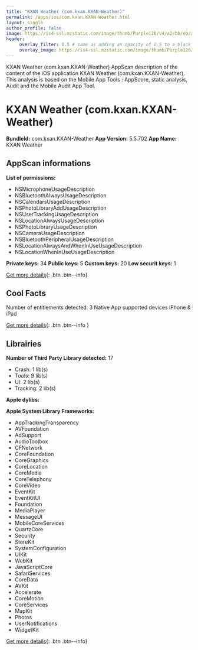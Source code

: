 ```yaml
---
title: "KXAN Weather (com.kxan.KXAN-Weather)"
permalink: /apps/ios/com.kxan.KXAN-Weather.html
layout: single
author_profile: false
image: https://is4-ssl.mzstatic.com/image/thumb/Purple126/v4/a2/bb/eb/a2bbebf7-7540-ca28-efb3-18f2701f4651/AppIcon-1x_U007emarketing-0-4-0-85-220.jpeg/512x512bb.jpg
header: 
     overlay_filter: 0.5 # same as adding an opacity of 0.5 to a black background
     overlay_image: https://is4-ssl.mzstatic.com/image/thumb/Purple126/v4/a2/bb/eb/a2bbebf7-7540-ca28-efb3-18f2701f4651/AppIcon-1x_U007emarketing-0-4-0-85-220.jpeg/512x512bb.jpg
---
```

KXAN Weather (com.kxan.KXAN-Weather) AppScan description of the content of the iOS application KXAN Weather (com.kxan.KXAN-Weather). This analysis is based on the Mobile App Tools : AppScore, static analysis, Audit and the Mobile Audit App Tool.

# KXAN Weather (com.kxan.KXAN-Weather)

**BundleId:** com.kxan.KXAN-Weather
**App Version:** 5.5.702
**App Name:** KXAN Weather


## AppScan informations 

**List of permissions:** 
- NSMicrophoneUsageDescription
- NSBluetoothAlwaysUsageDescription
- NSCalendarsUsageDescription
- NSPhotoLibraryAddUsageDescription
- NSUserTrackingUsageDescription
- NSLocationAlwaysUsageDescription
- NSPhotoLibraryUsageDescription
- NSCameraUsageDescription
- NSBluetoothPeripheralUsageDescription
- NSLocationAlwaysAndWhenInUseUsageDescription
- NSLocationWhenInUseUsageDescription
  
  
**Private keys:** 34
**Public keys:** 5
**Custom keys:** 20
**Low securit keys:** 1
  
[Get more details](/pricing.html){: .btn .btn--info}

## Cool Facts

Number of entitlements detected: 3
Native App
supported devices iPhone & iPad
  
[Get more details](/pricing.html){: .btn .btn--info }

## Librairies 
**Number of Third Party Library detected:** 17
- Crash: 1 lib(s)
- Tools: 9 lib(s)
- UI: 2 lib(s)
- Tracking: 2 lib(s)


**Apple dylibs:**


**Apple System Library Frameworks:**
- AppTrackingTransparency
- AVFoundation
- AdSupport
- AudioToolbox
- CFNetwork
- CoreFoundation
- CoreGraphics
- CoreLocation
- CoreMedia
- CoreTelephony
- CoreVideo
- EventKit
- EventKitUI
- Foundation
- MediaPlayer
- MessageUI
- MobileCoreServices
- QuartzCore
- Security
- StoreKit
- SystemConfiguration
- UIKit
- WebKit
- JavaScriptCore
- SafariServices
- CoreData
- AVKit
- Accelerate
- CoreMotion
- CoreServices
- MapKit
- Photos
- UserNotifications
- WidgetKit


  
[Get more details](/pricing.html){: .btn .btn--info}


